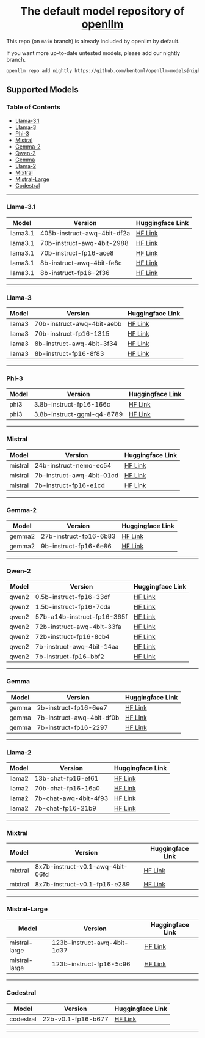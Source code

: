 <div align="center">
    <h1 align="center">The default model repository of <a href="https://github.com/bentoml/openllm">openllm</a></h1>
</div>

This repo (on `main` branch) is already included by openllm by default.

If you want more up-to-date untested models, please add our nightly branch.

```bash
openllm repo add nightly https://github.com/bentoml/openllm-models@nightly
```

## Supported Models

### Table of Contents

- [Llama-3.1](#llama3.1)
- [Llama-3](#llama3)
- [Phi-3](#phi3)
- [Mistral](#mistral)
- [Gemma-2](#gemma2)
- [Qwen-2](#qwen2)
- [Gemma](#gemma)
- [Llama-2](#llama2)
- [Mixtral](#mixtral)
- [Mistral-Large](#mistral-large)
- [Codestral](#codestral)

---


### Llama-3.1 <a id="llama3.1"></a>

| Model | Version | Huggingface Link |
| --- | --- | --- |
| llama3.1 | 405b-instruct-awq-4bit-df2a | [HF Link](https://huggingface.co/hugging-quants/Meta-Llama-3.1-405B-Instruct-AWQ-INT4) |
| llama3.1 | 70b-instruct-awq-4bit-2988 | [HF Link](https://huggingface.co/hugging-quants/Meta-Llama-3.1-70B-Instruct-AWQ-INT4) |
| llama3.1 | 70b-instruct-fp16-ace8 | [HF Link](https://huggingface.co/meta-llama/Meta-Llama-3.1-70B-Instruct) |
| llama3.1 | 8b-instruct-awq-4bit-fe8c | [HF Link](https://huggingface.co/hugging-quants/Meta-Llama-3.1-8B-Instruct-AWQ-INT4) |
| llama3.1 | 8b-instruct-fp16-2f36 | [HF Link](https://huggingface.co/meta-llama/Meta-Llama-3.1-8B-Instruct) |

---


### Llama-3 <a id="llama3"></a>

| Model | Version | Huggingface Link |
| --- | --- | --- |
| llama3 | 70b-instruct-awq-4bit-aebb | [HF Link](https://huggingface.co/casperhansen/llama-3-70b-instruct-awq) |
| llama3 | 70b-instruct-fp16-1315 | [HF Link](https://huggingface.co/meta-llama/Meta-Llama-3-70B-Instruct) |
| llama3 | 8b-instruct-awq-4bit-3f34 | [HF Link](https://huggingface.co/casperhansen/llama-3-8b-instruct-awq) |
| llama3 | 8b-instruct-fp16-8f83 | [HF Link](https://huggingface.co/meta-llama/Meta-Llama-3-8B-Instruct) |

---


### Phi-3 <a id="phi3"></a>

| Model | Version | Huggingface Link |
| --- | --- | --- |
| phi3 | 3.8b-instruct-fp16-166c | [HF Link](https://huggingface.co/microsoft/Phi-3-mini-4k-instruct) |
| phi3 | 3.8b-instruct-ggml-q4-8789 | [HF Link](https://huggingface.co/microsoft/Phi-3-mini-4k-instruct-gguf) |

---


### Mistral <a id="mistral"></a>

| Model | Version | Huggingface Link |
| --- | --- | --- |
| mistral | 24b-instruct-nemo-ec54 | [HF Link](https://huggingface.co/mistralai/Mistral-Nemo-Instruct-2407) |
| mistral | 7b-instruct-awq-4bit-01cd | [HF Link](https://huggingface.co/TheBloke/Mistral-7B-Instruct-v0.1-AWQ) |
| mistral | 7b-instruct-fp16-e1cd | [HF Link](https://huggingface.co/mistralai/Mistral-7B-Instruct-v0.1) |

---


### Gemma-2 <a id="gemma2"></a>

| Model | Version | Huggingface Link |
| --- | --- | --- |
| gemma2 | 27b-instruct-fp16-6b83 | [HF Link](https://huggingface.co/google/gemma-2-27b-it) |
| gemma2 | 9b-instruct-fp16-6e86 | [HF Link](https://huggingface.co/google/gemma-2-9b-it) |

---


### Qwen-2 <a id="qwen2"></a>

| Model | Version | Huggingface Link |
| --- | --- | --- |
| qwen2 | 0.5b-instruct-fp16-33df | [HF Link](https://huggingface.co/Qwen/Qwen2-0.5B-Instruct) |
| qwen2 | 1.5b-instruct-fp16-7cda | [HF Link](https://huggingface.co/Qwen/Qwen2-1.5B-Instruct) |
| qwen2 | 57b-a14b-instruct-fp16-365f | [HF Link](https://huggingface.co/Qwen/Qwen2-57B-A14B-Instruct) |
| qwen2 | 72b-instruct-awq-4bit-33fa | [HF Link](https://huggingface.co/Qwen/Qwen2-72B-Instruct-AWQ) |
| qwen2 | 72b-instruct-fp16-8cb4 | [HF Link](https://huggingface.co/Qwen/Qwen2-72B-Instruct) |
| qwen2 | 7b-instruct-awq-4bit-14aa | [HF Link](https://huggingface.co/Qwen/Qwen2-7B-Instruct-AWQ) |
| qwen2 | 7b-instruct-fp16-bbf2 | [HF Link](https://huggingface.co/Qwen/Qwen2-7B-Instruct) |

---


### Gemma <a id="gemma"></a>

| Model | Version | Huggingface Link |
| --- | --- | --- |
| gemma | 2b-instruct-fp16-6ee7 | [HF Link](https://huggingface.co/google/gemma-2b-it) |
| gemma | 7b-instruct-awq-4bit-df0b | [HF Link](https://huggingface.co/casperhansen/gemma-7b-it-awq) |
| gemma | 7b-instruct-fp16-2297 | [HF Link](https://huggingface.co/google/gemma-7b-it) |

---


### Llama-2 <a id="llama2"></a>

| Model | Version | Huggingface Link |
| --- | --- | --- |
| llama2 | 13b-chat-fp16-ef61 | [HF Link](https://huggingface.co/meta-llama/Llama-2-13b-chat-hf) |
| llama2 | 70b-chat-fp16-16a0 | [HF Link](https://huggingface.co/meta-llama/Llama-2-70b-chat-hf) |
| llama2 | 7b-chat-awq-4bit-4f93 | [HF Link](https://huggingface.co/TheBloke/Llama-2-7B-Chat-AWQ) |
| llama2 | 7b-chat-fp16-21b9 | [HF Link](https://huggingface.co/meta-llama/Llama-2-7b-chat-hf) |

---


### Mixtral <a id="mixtral"></a>

| Model | Version | Huggingface Link |
| --- | --- | --- |
| mixtral | 8x7b-instruct-v0.1-awq-4bit-06fd | [HF Link](https://huggingface.co/casperhansen/mixtral-instruct-awq) |
| mixtral | 8x7b-instruct-v0.1-fp16-e289 | [HF Link](https://huggingface.co/mistralai/Mixtral-8x7B-Instruct-v0.1) |

---


### Mistral-Large <a id="mistral-large"></a>

| Model | Version | Huggingface Link |
| --- | --- | --- |
| mistral-large | 123b-instruct-awq-4bit-1d37 | [HF Link](https://huggingface.co/casperhansen/mistral-large-instruct-2407-awq) |
| mistral-large | 123b-instruct-fp16-5c96 | [HF Link](https://huggingface.co/mistralai/Mistral-Large-Instruct-2407) |

---


### Codestral <a id="codestral"></a>

| Model | Version | Huggingface Link |
| --- | --- | --- |
| codestral | 22b-v0.1-fp16-b677 | [HF Link](https://huggingface.co/mistralai/Codestral-22B-v0.1) |

---

